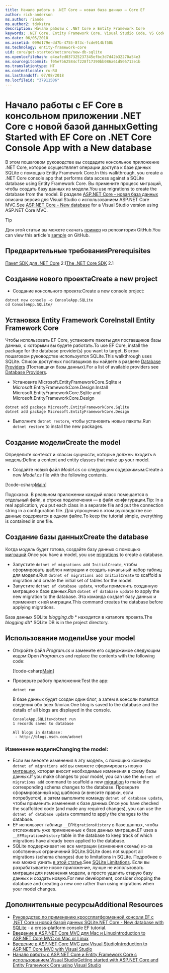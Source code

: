 ```yaml
---
title: Начало работы в .NET Core — новая база данных — Core EF
author: rick-anderson
ms.author: riande
ms.author2: tdykstra
description: Начало работы с .NET Core и Entity Framework Core
keywords: .NET Core, Entity Framework Core, Visual Studio Code, VS Code, Mac, Linux
ms.date: 06/05/2018
ms.assetid: 099d179e-dd7b-4755-8f3c-fcde914bf50b
ms.technology: entity-framework-core
uid: core/get-started/netcore/new-db-sqlite
ms.openlocfilehash: e4eafed037325237345efbc3d7d42b32270a54e3
ms.sourcegitcommit: f05e7b62584cf228f17390bb086a61d505712e1b
ms.translationtype: HT
ms.contentlocale: ru-RU
ms.lasthandoff: 07/08/2018
ms.locfileid: "37911506"
---
```

# <a name="getting-started-with-ef-core-on-net-core-console-app-with-a-new-database"></a><span data-ttu-id="82c65-104">Начало работы с EF Core в консольном приложении .NET Core с новой базой данных</span><span class="sxs-lookup"><span data-stu-id="82c65-104">Getting Started with EF Core on .NET Core Console App with a New database</span></span>

<span data-ttu-id="82c65-105">В этом пошаговом руководстве вы создадите консольное приложение .NET Core, которое осуществляет операции доступа к базе данных SQLite с помощью Entity Framework Core.</span><span class="sxs-lookup"><span data-stu-id="82c65-105">In this walkthrough, you create a .NET Core console app that performs data access against a SQLite database using Entity Framework Core.</span></span> <span data-ttu-id="82c65-106">Вы примените процесс миграций, чтобы создать базу данных из модели.</span><span class="sxs-lookup"><span data-stu-id="82c65-106">You use migrations to create the database from the model.</span></span> <span data-ttu-id="82c65-107">В разделе [ASP.NET Core - новая база данных](xref:core/get-started/aspnetcore/new-db) описана версия для Visual Studio с использованием ASP.NET Core MVC.</span><span class="sxs-lookup"><span data-stu-id="82c65-107">See [ASP.NET Core - New database](xref:core/get-started/aspnetcore/new-db) for a Visual Studio version using ASP.NET Core MVC.</span></span>

> [!TIP]  
> <span data-ttu-id="82c65-108">Для этой статьи вы можете скачать [пример](https://github.com/aspnet/EntityFramework.Docs/tree/master/samples/core/GetStarted/NetCore/ConsoleApp.SQLite) из репозитория GitHub.</span><span class="sxs-lookup"><span data-stu-id="82c65-108">You can view this article's [sample](https://github.com/aspnet/EntityFramework.Docs/tree/master/samples/core/GetStarted/NetCore/ConsoleApp.SQLite) on GitHub.</span></span>

## <a name="prerequisites"></a><span data-ttu-id="82c65-109">Предварительные требования</span><span class="sxs-lookup"><span data-stu-id="82c65-109">Prerequisites</span></span>

<span data-ttu-id="82c65-110">[Пакет SDK для .NET Core](https://www.microsoft.com/net/core) 2.1</span><span class="sxs-lookup"><span data-stu-id="82c65-110">[The .NET Core SDK](https://www.microsoft.com/net/core) 2.1</span></span>

## <a name="create-a-new-project"></a><span data-ttu-id="82c65-111">Создание нового проекта</span><span class="sxs-lookup"><span data-stu-id="82c65-111">Create a new project</span></span>

* <span data-ttu-id="82c65-112">Создание консольного проекта:</span><span class="sxs-lookup"><span data-stu-id="82c65-112">Create a new console project:</span></span>

``` Console
dotnet new console -o ConsoleApp.SQLite
cd ConsoleApp.SQLite/
```

## <a name="install-entity-framework-core"></a><span data-ttu-id="82c65-113">Установка Entity Framework Core</span><span class="sxs-lookup"><span data-stu-id="82c65-113">Install Entity Framework Core</span></span>

<span data-ttu-id="82c65-114">Чтобы использовать EF Core, установите пакеты для поставщиков базы данных, с которыми вы будете работать.</span><span class="sxs-lookup"><span data-stu-id="82c65-114">To use EF Core, install the package for the database provider(s) you want to target.</span></span> <span data-ttu-id="82c65-115">В этом пошаговом руководстве используется SQLite.</span><span class="sxs-lookup"><span data-stu-id="82c65-115">This walkthrough uses SQLite.</span></span> <span data-ttu-id="82c65-116">Список доступных поставщиков вы найдете в разделе [Database Providers](../../providers/index.md) (Поставщики базы данных).</span><span class="sxs-lookup"><span data-stu-id="82c65-116">For a list of available providers see [Database Providers](../../providers/index.md).</span></span>

* <span data-ttu-id="82c65-117">Установите Microsoft.EntityFrameworkCore.Sqlite и Microsoft.EntityFrameworkCore.Design:</span><span class="sxs-lookup"><span data-stu-id="82c65-117">Install Microsoft.EntityFrameworkCore.Sqlite and Microsoft.EntityFrameworkCore.Design</span></span>

``` Console
dotnet add package Microsoft.EntityFrameworkCore.Sqlite
dotnet add package Microsoft.EntityFrameworkCore.Design
```

* <span data-ttu-id="82c65-118">Выполните `dotnet restore`, чтобы установить новые пакеты.</span><span class="sxs-lookup"><span data-stu-id="82c65-118">Run `dotnet restore` to install the new packages.</span></span>

## <a name="create-the-model"></a><span data-ttu-id="82c65-119">Создание модели</span><span class="sxs-lookup"><span data-stu-id="82c65-119">Create the model</span></span>

<span data-ttu-id="82c65-120">Определите контекст и классы сущности, которые должны входить в модель:</span><span class="sxs-lookup"><span data-stu-id="82c65-120">Define a context and entity classes that make up your model.</span></span>

* <span data-ttu-id="82c65-121">Создайте новый файл *Model.cs* со следующим содержимым:</span><span class="sxs-lookup"><span data-stu-id="82c65-121">Create a new *Model.cs* file with the following contents.</span></span>

[!code-csharp[Main](../../../../samples/core/GetStarted/NetCore/ConsoleApp.SQLite/Model.cs)]

<span data-ttu-id="82c65-122">Подсказка. В реальном приложении каждый класс помещается в отдельный файл, а строка подключения — в файл конфигурации.</span><span class="sxs-lookup"><span data-stu-id="82c65-122">Tip: In a real application, you put each class in a separate file and put the connection string in a configuration file.</span></span> <span data-ttu-id="82c65-123">Для упрощения в этом руководстве все данные содержатся в одном файле.</span><span class="sxs-lookup"><span data-stu-id="82c65-123">To keep the tutorial simple, everything is contained in one file.</span></span>

## <a name="create-the-database"></a><span data-ttu-id="82c65-124">Создание базы данных</span><span class="sxs-lookup"><span data-stu-id="82c65-124">Create the database</span></span>

<span data-ttu-id="82c65-125">Когда модель будет готова, создайте базу данных с помощью [миграций](https://docs.microsoft.com/aspnet/core/data/ef-mvc/migrations#introduction-to-migrations).</span><span class="sxs-lookup"><span data-stu-id="82c65-125">Once you have a model, you use [migrations](https://docs.microsoft.com/aspnet/core/data/ef-mvc/migrations#introduction-to-migrations) to create a database.</span></span>

* <span data-ttu-id="82c65-126">Запустите `dotnet ef migrations add InitialCreate`, чтобы сформировать шаблон миграции и создать начальный набор таблиц для модели.</span><span class="sxs-lookup"><span data-stu-id="82c65-126">Run `dotnet ef migrations add InitialCreate` to scaffold a migration and create the initial set of tables for the model.</span></span>
* <span data-ttu-id="82c65-127">Запустите `dotnet ef database update`, чтобы применить созданную миграцию к базе данных.</span><span class="sxs-lookup"><span data-stu-id="82c65-127">Run `dotnet ef database update` to apply the new migration to the database.</span></span> <span data-ttu-id="82c65-128">Эта команда создает базу данных и применяет к ней миграции.</span><span class="sxs-lookup"><span data-stu-id="82c65-128">This command creates the database before applying migrations.</span></span>

<span data-ttu-id="82c65-129">База данных SQLite *blogging.db* \* находится в каталоге проекта.</span><span class="sxs-lookup"><span data-stu-id="82c65-129">The *blogging.db*\* SQLite DB is in the project directory.</span></span>

## <a name="use-your-model"></a><span data-ttu-id="82c65-130">Использование модели</span><span class="sxs-lookup"><span data-stu-id="82c65-130">Use your model</span></span>

* <span data-ttu-id="82c65-131">Откройте файл *Program.cs* и замените его содержимое следующим кодом:</span><span class="sxs-lookup"><span data-stu-id="82c65-131">Open *Program.cs* and replace the contents with the following code:</span></span>

  [!code-csharp[Main](../../../../samples/core/GetStarted/NetCore/ConsoleApp.SQLite/Program.cs)]

* <span data-ttu-id="82c65-132">Проверьте работу приложения:</span><span class="sxs-lookup"><span data-stu-id="82c65-132">Test the app:</span></span>

  `dotnet run`

  <span data-ttu-id="82c65-133">В базе данных будет создан один блог, а затем в консоли появятся сведения обо всех блогах.</span><span class="sxs-lookup"><span data-stu-id="82c65-133">One blog is saved to the database and the details of all blogs are displayed in the console.</span></span>

  ``` Console
  ConsoleApp.SQLite>dotnet run
  1 records saved to database

  All blogs in database:
   - http://blogs.msdn.com/adonet
  ```

### <a name="changing-the-model"></a><span data-ttu-id="82c65-134">Изменение модели</span><span class="sxs-lookup"><span data-stu-id="82c65-134">Changing the model:</span></span>

- <span data-ttu-id="82c65-135">Если вы внесете изменения в эту модель, с помощью команды `dotnet ef migrations add` вы сможете сформировать новую [миграцию](https://docs.microsoft.com/aspnet/core/data/ef-mvc/migrations#introduction-to-migrations), которая вносит необходимые изменения в схему базы данных.</span><span class="sxs-lookup"><span data-stu-id="82c65-135">If you make changes to your model, you can use the `dotnet ef migrations add` command to scaffold a new [migration](https://docs.microsoft.com/aspnet/core/data/ef-mvc/migrations#introduction-to-migrations)  to make the corresponding schema changes to the database.</span></span> <span data-ttu-id="82c65-136">Проверьте сформированный код шаблона (и внесите правки, если потребуется), а затем выполните команду `dotnet ef database update`, чтобы применить изменения к базе данных.</span><span class="sxs-lookup"><span data-stu-id="82c65-136">Once you have checked the scaffolded code (and made any required changes), you can use the `dotnet ef database update` command to apply the changes to the database.</span></span>
- <span data-ttu-id="82c65-137">EF использует таблицу `__EFMigrationsHistory` в базе данных, чтобы отслеживать уже примененные к базе данных миграции.</span><span class="sxs-lookup"><span data-stu-id="82c65-137">EF uses a `__EFMigrationsHistory` table in the database to keep track of which migrations have already been applied to the database.</span></span>
- <span data-ttu-id="82c65-138">SQLite поддерживает не все миграции (изменения схемы) из-за собственных ограничений SQLite.</span><span class="sxs-lookup"><span data-stu-id="82c65-138">SQLite does not support all migrations (schema changes) due to limitations in SQLite.</span></span> <span data-ttu-id="82c65-139">Подробнее о них можно узнать [в этой статье](../../providers/sqlite/limitations.md).</span><span class="sxs-lookup"><span data-stu-id="82c65-139">See [SQLite Limitations](../../providers/sqlite/limitations.md).</span></span> <span data-ttu-id="82c65-140">Если вы разрабатываете новое приложение, лучше не использовать миграции для изменения модели, а просто удалить старую базу данных и создать новую.</span><span class="sxs-lookup"><span data-stu-id="82c65-140">For new development, consider dropping the database and creating a new one rather than using migrations when your model changes.</span></span>

## <a name="additional-resources"></a><span data-ttu-id="82c65-141">Дополнительные ресурсы</span><span class="sxs-lookup"><span data-stu-id="82c65-141">Additional Resources</span></span>

* <span data-ttu-id="82c65-142">[Руководство по применению кроссплатформенной консоли EF с .NET Core и новой базой данных SQLite](xref:core/get-started/netcore/new-db-sqlite)</span><span class="sxs-lookup"><span data-stu-id="82c65-142">[.NET Core - New database with SQLite](xref:core/get-started/netcore/new-db-sqlite) -  a cross-platform console EF tutorial.</span></span>
* [<span data-ttu-id="82c65-143">Введение в ASP.NET Core MVC для Mac и Linux</span><span class="sxs-lookup"><span data-stu-id="82c65-143">Introduction to ASP.NET Core MVC on Mac or Linux</span></span>](https://docs.microsoft.com/aspnet/core/tutorials/first-mvc-app-xplat/index)
* [<span data-ttu-id="82c65-144">Введение в ASP.NET Core MVC для Visual Studio</span><span class="sxs-lookup"><span data-stu-id="82c65-144">Introduction to ASP.NET Core MVC with Visual Studio</span></span>](https://docs.microsoft.com/aspnet/core/tutorials/first-mvc-app/index)
* [<span data-ttu-id="82c65-145">Начало работы с ASP.NET Core и Entity Framework Core с использованием Visual Studio</span><span class="sxs-lookup"><span data-stu-id="82c65-145">Getting started with ASP.NET Core and Entity Framework Core using Visual Studio</span></span>](https://docs.microsoft.com/aspnet/core/data/ef-mvc/index)
